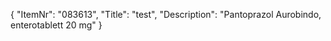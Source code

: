{
  "ItemNr": "083613",
  "Title": "test",
  "Description": "Pantoprazol Aurobindo, enterotablett 20 mg"
}